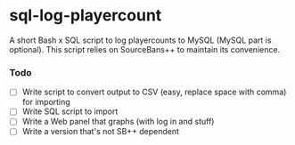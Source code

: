 # sql-log-playercount
A short Bash x SQL script to log playercounts to MySQL (MySQL part is optional). This script relies on SourceBans++ to maintain its convenience. 

### Todo
- [ ] Write script to convert output to CSV (easy, replace space with comma) for importing
- [ ] Write SQL script to import
- [ ] Write a Web panel that graphs (with log in and stuff)
- [ ] Write a version that's not SB++ dependent